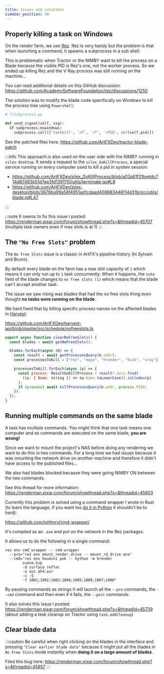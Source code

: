 ```yaml
---
title: Issues and solutions
sidebar_position: 30
---
```


## Properly killing a task on Windows

On the render farm, we use [Rez](https://github.com/AcademySoftwareFoundation/rez). Rez is very handy but the problem is that when launching a command, it spawns a subprocess in a sub shell.

This is problematic when Tractor or the NIMBY want to kill the process on a Blade because the visible PID is Rez's one, not the worker process. So we ended up killing Rez and the V-Ray process was still running on the machine...

You can read additional details on this GitHub discussion: https://github.com/AcademySoftwareFoundation/rez/discussions/1250

The solution was to modify the blade code specifically on Windows to kill the process tree using `Powershell`:

```python
# TrSubprocess.py

def send_signal(self, sig):
  if subprocess.mswindows:
    subprocess.call(['taskkill', '/F', '/T', '/PID', str(self.pid)])
```

See the patched files here: https://github.com/ArtFXDev/tractor-blade-patch

:::info
This approach is also used on the user side with the NIMBY running in `silex-desktop`. It sends a request to the `silex_GoKillProcess`, a special service running on every computer used to kill a pid in system session:

- https://github.com/ArtFXDev/silex_GoKillProcess/blob/a03a61f31beddc714d87483b51d7ee3fd1391110/utils/terminate.go#L8
- https://github.com/ArtFXDev/silex-desktop/blob/3676ba99a58f4951ad1cdaad408883448114d31b/src/utils/blade.js#L47

:::

:::note
It seems to fix this issue I posted: https://renderman.pixar.com/forum/showthread.php?s=&threadid=45707 (multiple task owners even if max slots is at 1)
:::

## The `"No Free Slots"` problem

The `No Free Slots` issue is a classic in ArtFX's pipeline history (hi Sylvain and Bruno).

By default every blade on the farm has a max slot capacity of `1` which means it can only run up to `1` task concurrently. When it happens, the `note` field of the blade changes to `no free slots (1)` which means that the blade can't accept another task.

The issue we saw rising was blades that had the no free slots thing even thought **no tasks were running on the blade**.

We hard fixed that by killing specific process names on the affected blades in [Harvest](../harvest):

https://github.com/ArtFXDev/harvest-api/blob/master/src/schedule/nofreeslots.ts

```js
export async function clearNoFreeSlots() {
  const blades = await getNoFreeSlots();

  blades.forEach(async (b) => {
    const result = await getProcessesQuery(b.addr);
    const processesToKill = ["rez", "maya", "hrender", "kick", "vray"];

    processesToKill.forEach(async (p) => {
      const process: ResultGoKillProcess = result?.data.find(
        (tp: { Name: string }) => tp.Name.toLowerCase().includes(p)
      );
      if (process) await killProcessesQuery(b.addr, process.PID);
    });
  });
}
```

## Running multiple commands on the same blade

A task has multiple commands. You might think that one task means one computer and so commands are executed on the same blade, **you are wrong!**

Since we want to mount the project's NAS before doing any rendering we want to do this in two commands. For a long time we had issues because it was mounting the network drive on another machine and therefore it didn't have access to the published files...

We also had blades blocked because they were going NIMBY ON between the two commands.

See this thread for more information: https://renderman.pixar.com/forum/showthread.php?s=&threadid=45603

Currently this problem is solved using a command wrapper I wrote in Rust (to learn the language, if you want too [do it in Python](https://github.com/ArtFXDev/silex-rez/tree/prod/packages/utils/command_wrapper) it shouldn't be to hard):

https://github.com/johhnry/cmd-wrapper/

It's compiled as an `.exe` and put on the network in the Rez packages.

It allows us to do the following in a single command:

```shell
rez env cmd_wrapper -- cmd-wrapper
  --pre="rez env mount_render_drive -- mount_rd_drive ana"
  --cmd="rez env houdini pek -- hython -m hrender
        scene.hip
        -d surface_reflec
        -o out.$F4.exr
        -v -S
        -f 1001;1002;1003;1004;1005;1006;1007;1008"
```

By passing commands as strings it will launch all the `--pre` commands, the `--cmd` command and then even if it fails, the `--post` commands.

It also solves this issue I posted: https://renderman.pixar.com/forum/showthread.php?s=&threadid=45739 (about adding a task cleanup on Tractor using `task.addCleanup`)

## Clear blade data

:::caution
Be careful when right clicking on the blades in the interface and pressing `"Clear earlier blade data"` because it might put all the blades in `No Free Slots` mode instantly when **doing it on a large amount of blades**.

Filed this bug here: https://renderman.pixar.com/forum/showthread.php?s=&threadid=45857
:::
